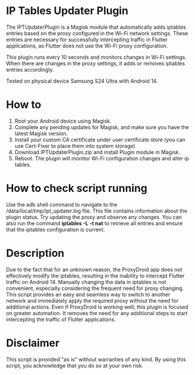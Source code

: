 # IP Tables Updater Plugin
The IPTUpdaterPlugin is a Magisk module that automatically adds iptables entries based on the proxy configured in the Wi-Fi network settings. These entries are necessary for successfully intercepting traffic in Flutter applications, as Flutter does not use the Wi-Fi proxy configuration.

This plugin runs every 10 seconds and monitors changes in Wi-Fi settings. When there are changes in the proxy settings, it adds or removes iptables entries accordingly.

Tested on physical device Samsung S24 Ultra with Android 14.

# How to
1) Root your Android device using Magisk.
2) Complete any pending updates for Magisk, and make sure you have the latest Magisk version.
3) Install your custom CA certificate under user certificate store (you can use Cert-Fixer to place them into system storage)
4) Download IPTUpdaterPlugin.zip and install Plugin module in Magisk.
5) Reboot.
The plugin will monitor Wi-Fi configuration changes and alter ip tables.

# How to check script running
Use the adb shell command to navigate to the /data/local/tmp/ipt_updater.log file. This file contains information about the plugin status. Try updating the proxy and observe any changes. You can also run the command **iptables -L -t nat** to retrieve all entries and ensure that the iptables configuration is current.

# Description
Due to the fact that for an unknown reason, the ProxyDroid app does not effectively modify the iptables, resulting in the inability to intercept Flutter traffic on Android 14.
Manually changing the data in iptables is not convenient, especially considering the frequent need for proxy changing.
This script provides an easy and seamless way to switch to another network and immediately apply the required proxy without the need for additional actions.
Even if ProxyDroid is working well, this plugin is focused on greater automation. It removes the need for any additional steps to start intercepting the traffic of Flutter applications.

# Disclaimer
This script is provided "as is" without warranties of any kind. By using this script, you acknowledge that you do so at your own risk.
